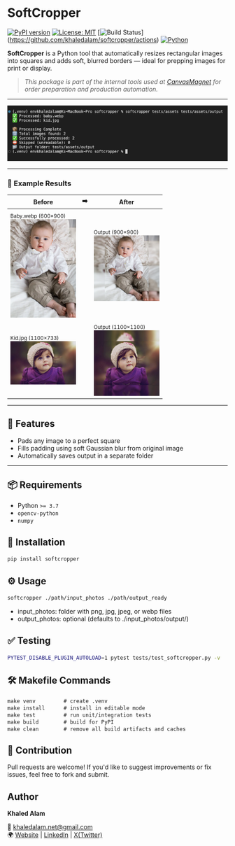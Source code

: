 
# SoftCropper

[![PyPI version](https://badge.fury.io/py/softcropper.svg)](https://pypi.org/project/softcropper/)
[![License: MIT](https://img.shields.io/badge/License-MIT-yellow.svg)](https://opensource.org/licenses/MIT)
[![Build Status](https://github.com/khaledalam/softcropper/actions/workflows/test.yml/badge.svg?branch=main)]
(https://github.com/khaledalam/softcropper/actions)
[![Python](https://img.shields.io/badge/python-≥3.7-blue.svg)](https://www.python.org/)

**SoftCropper** is a Python tool that automatically resizes rectangular images into squares and adds soft, blurred borders — ideal for prepping images for print or display.

> _This package is part of the internal tools used at [CanvasMagnet](https://www.instagram.com/canvamagnet/) for order preparation and production automation._

---

<img src="https://raw.githubusercontent.com/khaledalam/softcropper/main/tests/softcropper.png" />

---

### 📸 Example Results

| Before | ➡️ | After |
|--------|----|-------|
| <sub>Baby.webp (600×900)</sub><br><img src="https://raw.githubusercontent.com/khaledalam/softcropper/main/tests/assets/baby.webp" width="150"/> |  | <sub>Output (900×900)</sub><br><img src="https://raw.githubusercontent.com/khaledalam/softcropper/main/tests/assets/output/baby.webp" width="150"/> |
| <sub>Kid.jpg (1100×733)</sub><br><img src="https://raw.githubusercontent.com/khaledalam/softcropper/main/tests/assets/kid.jpg" width="150"/> |  | <sub>Output (1100×1100)</sub><br><img src="https://raw.githubusercontent.com/khaledalam/softcropper/main/tests/assets/output/kid.jpg" width="150"/> |

---

## 🚀 Features

- Pads any image to a perfect square
- Fills padding using soft Gaussian blur from original image
- Automatically saves output in a separate folder

---

## 📦 Requirements

- Python `>= 3.7`
- `opencv-python`
- `numpy`
  

## 🔧 Installation

```bash
pip install softcropper
```

## ⚙️ Usage

```bash
softcropper ./path/input_photos ./path/output_ready
```
- input_photos: folder with png, jpg, jpeg, or webp files
- output_photos: optional (defaults to ./input_photos/output/)


## ✅ Testing

```bash
PYTEST_DISABLE_PLUGIN_AUTOLOAD=1 pytest tests/test_softcropper.py -v
```

## 🛠️ Makefile Commands

```
make venv         # create .venv
make install      # install in editable mode
make test         # run unit/integration tests
make build        # build for PyPI
make clean        # remove all build artifacts and caches
```

## 🤝 Contribution
Pull requests are welcome! If you'd like to suggest improvements or fix issues, feel free to fork and submit.


## Author

**Khaled Alam**

📧 [khaledalam.net@gmail.com](mailto:khaledalam.net@gmail.com)<br />
🌍 [Website](https://khaledalam.net/) | [LinkedIn](https://www.linkedin.com/in/khaledalam/) | [X(Twitter)](https://x.com/khaledalamxyz
)
